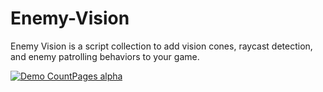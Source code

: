 # Enemy-Vision
 Enemy Vision is a script collection to add vision cones, raycast detection, and enemy patrolling behaviors to your game.

[![Demo CountPages alpha](https://share.gifyoutube.com/KzB6Gb.gif)](https://youtu.be/Hyduj3EQ5wU)
